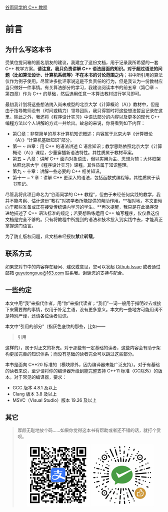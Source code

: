 [谷雨同学的 C++ 教程](https://guyutongxue.github.io/MyCppTutorial)

# 前言

## 为什么写这本书

受某位提问箱的匿名朋友的建议，我建立了这份文档，用于记录我所希望的一套 C++ 教学方案。**请注意，我只负责讲解 C++ 语法层面的知识。对于超过语法的问题（比如算法设计、计算机系统等）不在本书的讨论范围之内**；书中所引用的算法仅作为例子使用。尽管许多批评家说这是不负责任的行为，但是我认为一份教材应当只做好一件事情。有关算法部分的学习，我建议阅读本书的前五章（第〇章 \~ 第四章）作为 C++ 的基础，然后选用任意一本算法教材进行学习即可。

最初我计划将这些想法纳入尚未成型的北京大学《计算概论（A）》教材中，但是由于指导教师没有（时间或精力）领导团队，我只得暂时将这些想法暂且记录在这里。除此之外，我还将《程序设计实习》中语法部分的内容以及更多的现代 C++ 编程方法以个人讲解的方式一并给出。故总的来说，你将看到如下内容：

- 第〇章：非常简单的基本计算机知识概述；内容属于北京大学《计算概论（A）》“计算机基础知识”部分。
- 第一 \~ 四章：用 C++ 的语法讲述 C 语言知识；教学思路依照北京大学《计算概论（A）》课程，少量穿插新语法特性。其性质属于教材草案。
- 第五 \~ 八章：讲解 C++ 面向对象语法，但以实用为主、思想为辅；大体框架依照北京大学《程序设计实习》课程。其性质属于知识整理。
- 第九 \~ 十章：讲解一些必要的 C++ 相关知识。
- 第十一 \~ ? 章：讲解 C++ 更深入的语法，包括函数式编程等。其性质属于读书笔记。

尽管我将此项目命名为“谷雨同学的 C++ 教程”，但由于未经任何实践的教学，我并不能考察、估计这份“教程”对初学者所能提供的帮助作用。**相对地，本文更倾向于那些准备或正在接受传统课内学习的学生。**再次提醒，我只是在此循序渐进地描述了 C++ 语法标准的规定；若要想熟练运用 C++ 编写程序，仅仅靠这份文档是完全不够的。只有将教程中所提到的语法和技术投入到实践中去，才能真正掌握这门语言。

为了防止版权问题，此文档未经授权**禁止转载**。

## 联系方式

如果您对书中的内容存在疑问、建议或意见，您可以发起 [Github Issue](https://github.com/Guyutongxue/MyCppTutorial/issues) 或者通过邮箱 [guyutongxue@163.com](mailto:guyutongxue@163.com) 联系我。谢谢您的支持与配合。

## 一些约定

本文中用“我”来指代作者，用“你”来指代读者；“我们”一词一般用于指明过去或接下来需要做的事情，仅用于补足主语，没有更多意义。本文的一些地方可能用词不是特别严谨，还请各位读者见谅。

本文中“引用的部分”（指灰色底纹的那些，比如——
> 引用

这样的），属于对正文的补充。对于那些有一定基础的读者，这些内容会有助于架构更加完善的知识体系；而没有基础的读者完全可以跳过这些部分。

本书是面向 C++20 标准的（模块除外，因为编译器未能广泛支持）。对于有基础的读者来说，至少请将你的编译器升级到能完整支持 C++11 标准（GC除外）的版本。对于常见的编译器，要求：

- GCC 版本 4.8.1 及以上
- Clang 版本 3.8 及以上
- MSVC（Visual Studio）版本 19.26 及以上

## 其它

> 厚颜无耻地放个码……如果你觉得这本书有帮助或者还不错的话，就打个赏呗。
> 
> <div style="text-align: center">
> <img alt="Alipay QR code" src="assets/alipay.jpg" width="200">
> <img alt="WeChat QR code" src="assets/wechat.jpg" width="200">
> </div>
